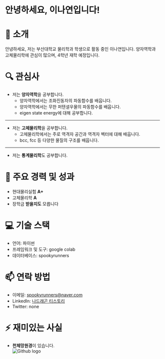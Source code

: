 # 안녕하세요, 이나연입니다!

# 👋 소개  
안녕하세요, 저는 부산대학교 물리학과 학생으로 활동 중인 이나연입니다. 양자역학과 고체물리학에 관심이 많으며, 4학년 재학 예정입니다.  

# 🔍 관심사
- 저는 **양자역학**을 공부합니다.  
  - 양자역학에서는 조화진동자의 파동함수를 배웁니다.
  - 양자역학에서는 무한 퍼텐셜우물의 파동함수를 배웁니다.
  - eigen state energy에 대해 공부합니다.
----------------------------------------------------------------
- 저는 **고체물리학**을 공부합니다.
  - 고체물리학에서는 주로 역격자 공간과 역격자 벡터에 대해 배웁니다.
  - bcc, fcc 등 다양한 물질의 구조를 배웁니다.
----------------------------------------------------------------
- 저는 **통계물리학**도 공부합니다.

# 🌟 주요 경력 및 성과
- 현대물리실험 **A+**
- 고체물리학 **A**
- 장학금 **받을지도** 모릅니다

# 💻 기술 스택
- 언어: 파이썬
- 프레임워크 및 도구: google colab
- 데이터베이스: spookyrunners

# 📫 연락 방법
- 이메일: spookyrunners@naver.com
- LinkedIn: [나드래곤 티스토리](https://spookyrunners.tistory.com "nayeong")
- Twitter: none

# ⚡ 재미있는 사실
- **천체망원경**이 있습니다.  
![Github logo](https://telewatc.b-cdn.net/wp-content/uploads/2018/11/IMG_1812.jpeg)
